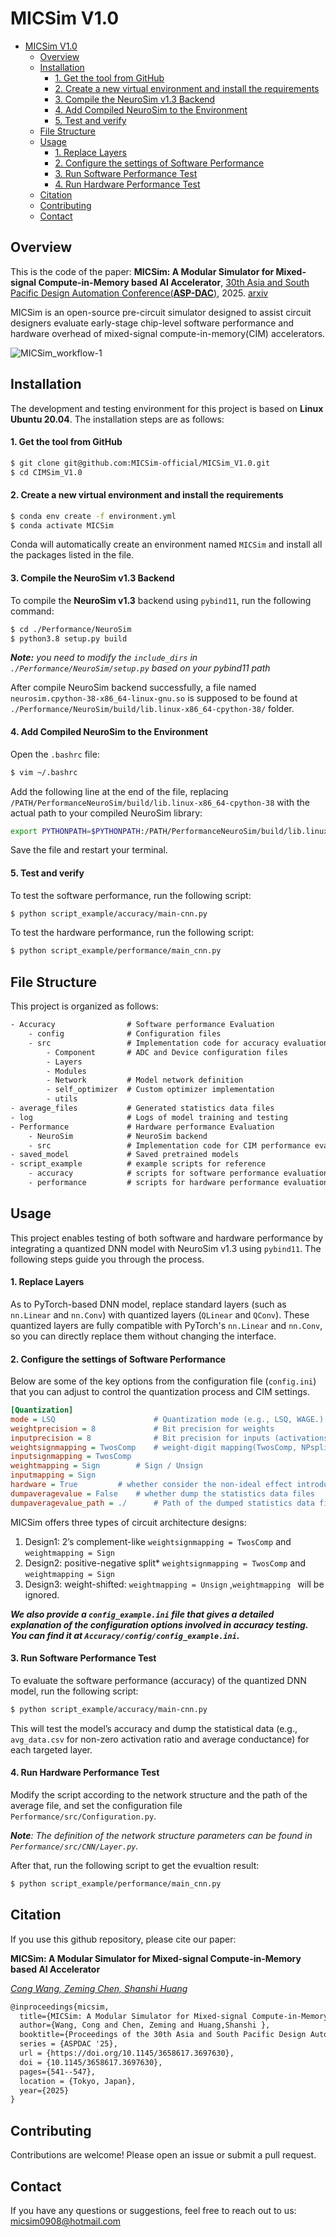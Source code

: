 # MICSim V1.0

- [MICSim V1.0](#micsim-v10)
  - [Overview](#overview)
  - [Installation](#installation)
      - [1. Get the tool from GitHub](#1-get-the-tool-from-github)
      - [2. Create a new virtual environment and install the requirements](#2-create-a-new-virtual-environment-and-install-the-requirements)
      - [3. Compile the NeuroSim v1.3 Backend](#3-compile-the-neurosim-v13-backend)
      - [4. Add Compiled NeuroSim to the Environment](#4-add-compiled-neurosim-to-the-environment)
      - [5. Test and verify](#5-test-and-verify)
  - [File Structure](#file-structure)
  - [Usage](#usage)
      - [1. Replace Layers](#1-replace-layers)
      - [2. Configure the settings of Software Performance](#2-configure-the-settings-of-software-performance)
      - [3. Run Software Performance Test](#3-run-software-performance-test)
      - [4. Run Hardware Performance Test](#4-run-hardware-performance-test)
  - [Citation](#citation)
  - [Contributing](#contributing)
  - [Contact](#contact)

## Overview

This is the code of the paper:  **MICSim: A Modular Simulator for Mixed-signal Compute-in-Memory based AI Accelerator**, [30th Asia and South Pacific Design Automation Conference(**ASP-DAC**)](https://www.aspdac.com/aspdac2025/index.html), 2025. [arxiv](https://arxiv.org/abs/2409.14838)

MICSim is an open-source pre-circuit simulator designed to assist circuit designers evaluate early-stage chip-level software performance and hardware overhead of mixed-signal compute-in-memory(CIM) accelerators.

![MICSim_workflow-1](./MICSim_workflow-1.png)

## Installation

The development and testing environment for this project is based on **Linux Ubuntu 20.04**. The installation steps are as follows:

#### 1. Get the tool from GitHub

```bash
$ git clone git@github.com:MICSim-official/MICSim_V1.0.git
$ cd CIMSim_V1.0
```

#### 2. Create a new virtual environment and install the requirements

```bash
$ conda env create -f environment.yml
$ conda activate MICSim
```

Conda will automatically create an environment named ``MICSim`` and install all the packages listed in the file.

#### 3. Compile the NeuroSim v1.3 Backend

To compile the **NeuroSim v1.3** backend using `pybind11`, run the following command:

```bash
$ cd ./Performance/NeuroSim
$ python3.8 setup.py build
```

***Note:** you need to modify the ``include_dirs``  in ``./Performance/NeuroSim/setup.py`` based on your pybind11 path*

After compile NeuroSim backend successfully, a file named ``neurosim.cpython-38-x86_64-linux-gnu.so`` is supposed to be found at ``./Performance/NeuroSim/build/lib.linux-x86_64-cpython-38/`` folder.

#### 4. Add Compiled NeuroSim to the Environment

Open the `.bashrc` file:

```bash
$ vim ~/.bashrc
```

Add the following line at the end of the file, replacing `/PATH/PerformanceNeuroSim/build/lib.linux-x86_64-cpython-38` with the actual path to your compiled NeuroSim library:

```bash
export PYTHONPATH=$PYTHONPATH:/PATH/PerformanceNeuroSim/build/lib.linux-x86_64-cpython-38
```

Save the file and restart your terminal.

#### 5. Test and verify

To test the software performance, run the following script:

```bash
$ python script_example/accuracy/main-cnn.py 
```

To test the hardware performance, run the following script:

```bash
$ python script_example/performance/main_cnn.py
```

## File Structure

This project is organized as follows:

```tex
- Accuracy                # Software performance Evaluation
    - config              # Configuration files
    - src                 # Implementation code for accuracy evaluation
        - Component       # ADC and Device configuration files
        - Layers  
        - Modules   
        - Network         # Model network definition
        - self_optimizer  # Custom optimizer implementation
        - utils   
- average_files           # Generated statistics data files
- log                     # Logs of model training and testing
- Performance             # Hardware performance Evaluation
    - NeuroSim            # NeuroSim backend
    - src                 # Implementation code for CIM performance evaluation
- saved_model             # Saved pretrained models
- script_example          # example scripts for reference
    - accuracy            # scripts for software performance evaluation
    - performance         # scripts for hardware performance evaluation
```

## Usage

This project enables testing of both software and hardware performance by integrating a quantized DNN model with NeuroSim v1.3 using `pybind11`. The following steps guide you through the process.

#### 1. Replace Layers

As to PyTorch-based DNN model, replace standard layers (such as `nn.Linear` and `nn.Conv`) with quantized layers (`QLinear` and `QConv`). These quantized layers are fully compatible with PyTorch's `nn.Linear` and `nn.Conv`, so you can directly replace them without changing the interface.

#### 2. Configure the settings of Software Performance

Below are some of the key options from the configuration file (`config.ini`) that you can adjust to control the quantization process and CIM settings.

```ini
[Quantization]
mode = LSQ                      # Quantization mode (e.g., LSQ, WAGE.)
weightprecision = 8             # Bit precision for weights
inputprecision = 8              # Bit precision for inputs (activations)
weightsignmapping = TwosComp	# weight-digit mapping(TwosComp, NPsplit)
inputsignmapping = TwosComp
weightmapping = Sign		# Sign / Unsign
inputmapping = Sign
hardware = True			# whether consider the non-ideal effect introduced by CIM
dumpaveragevalue = False	# whether dump the statistics data files
dumpaveragevalue_path = ./  	# Path of the dumped statistics data files
```

MICSim offers three types of circuit architecture designs:

1. Design1: 2’s complement-like  ``weightsignmapping = TwosComp`` and ``weightmapping = Sign``
2. Design2: positive-negative split* ``weightsignmapping = TwosComp`` and ``weightmapping = Sign``
3. Design3: weight-shifted: ``weightmapping = Unsign`` ,``weightmapping `` will be ignored.


***We  also provide a `config_example.ini` file that gives a detailed explanation of the configuration options involved in accuracy testing. You can find it at `Accuracy/config/config_example.ini`.***

#### 3. Run Software Performance Test

To evaluate the software performance (accuracy) of the quantized DNN model, run the following script:

```bash
$ python script_example/accuracy/main-cnn.py
```

This will test the model’s accuracy and dump the statistical data (e.g., `avg_data.csv` for non-zero activation ratio and average conductance) for each targeted layer.

#### 4. Run Hardware Performance Test

Modify the script according to the network structure and the path of the average file, and set the configuration file `Performance/src/Configuration.py`.

***Note**: The definition of the network structure parameters can be found in `Performance/src/CNN/Layer.py`.*

After that, run the following script to get the evualtion result:

```bash
$ python script_example/performance/main_cnn.py
```

## Citation

If you use this github repository, please cite our paper:

**MICSim: A Modular Simulator for Mixed-signal Compute-in-Memory based AI Accelerator**

<u>*Cong Wang, Zeming Chen, Shanshi Huang*</u>

```tex
@inproceedings{micsim,
  title={MICSim: A Modular Simulator for Mixed-signal Compute-in-Memory based AI Accelerator},
  author={Wang, Cong and Chen, Zeming and Huang,Shanshi },
  booktitle={Proceedings of the 30th Asia and South Pacific Design Automation Conference},
  series = {ASPDAC '25},
  url = {https://doi.org/10.1145/3658617.3697630},
  doi = {10.1145/3658617.3697630},
  pages={541--547},
  location = {Tokyo, Japan},
  year={2025}
}
```


## Contributing

Contributions are welcome! Please open an issue or submit a pull request.

## Contact 
If you have any questions or suggestions, feel free to reach out to us: <micsim0908@hotmail.com>
